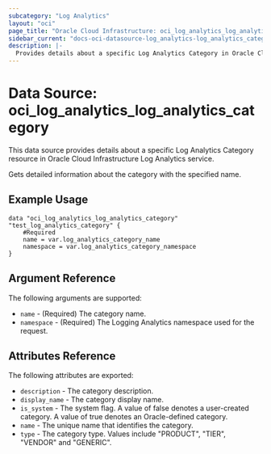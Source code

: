 ```yaml
---
subcategory: "Log Analytics"
layout: "oci"
page_title: "Oracle Cloud Infrastructure: oci_log_analytics_log_analytics_category"
sidebar_current: "docs-oci-datasource-log_analytics-log_analytics_category"
description: |-
  Provides details about a specific Log Analytics Category in Oracle Cloud Infrastructure Log Analytics service
---
```


# Data Source: oci_log_analytics_log_analytics_category
This data source provides details about a specific Log Analytics Category resource in Oracle Cloud Infrastructure Log Analytics service.

Gets detailed information about the category with the specified name.


## Example Usage

```hcl
data "oci_log_analytics_log_analytics_category" "test_log_analytics_category" {
	#Required
	name = var.log_analytics_category_name
	namespace = var.log_analytics_category_namespace
}
```

## Argument Reference

The following arguments are supported:

* `name` - (Required) The category name.
* `namespace` - (Required) The Logging Analytics namespace used for the request. 


## Attributes Reference

The following attributes are exported:

* `description` - The category description.
* `display_name` - The category display name.
* `is_system` - The system flag. A value of false denotes a user-created category. A value of true denotes an Oracle-defined category. 
* `name` - The unique name that identifies the category.
* `type` - The category type. Values include "PRODUCT", "TIER", "VENDOR" and "GENERIC".

